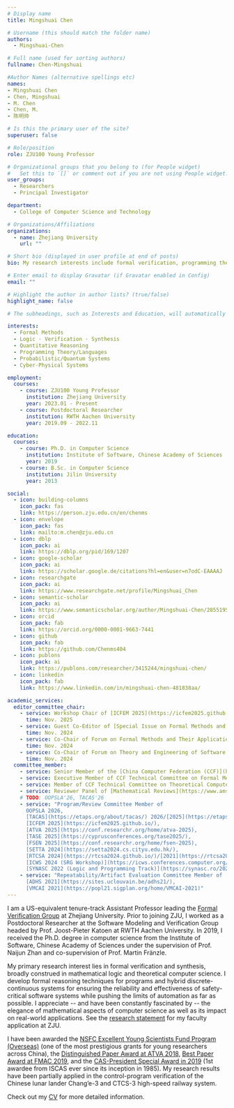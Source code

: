 ```yaml
---
# Display name
title: Mingshuai Chen

# Username (this should match the folder name)
authors:
  - Mingshuai-Chen

# Full name (used for sorting authors)
fullname: Chen-Mingshuai

#Author Names (alternative spellings etc)
names:
- Mingshuai Chen
- Chen, Mingshuai
- M. Chen
- Chen, M.
- 陈明帅

# Is this the primary user of the site?
superuser: false

# Role/position
role: ZJU100 Young Professor

# Organizational groups that you belong to (for People widget)
#   Set this to `[]` or comment out if you are not using People widget.
user_groups:
  - Researchers
  - Principal Investigator

department:
  - College of Computer Science and Technology

# Organizations/Affiliations
organizations:
  - name: Zhejiang University
    url: ""

# Short bio (displayed in user profile at end of posts)
bio: My research interests include formal verification, programming theory, and logical aspects of computer science.

# Enter email to display Gravatar (if Gravatar enabled in Config)
email: ""

# Highlight the author in author lists? (true/false)
highlight_name: false

# The subheadings, such as Interests and Education, will automatically translate depending on the language chosen in `config.yaml`. To customize the subheading text, see the Language page in the docs.

interests:
  - Formal Methods
  - Logic · Verification · Synthesis
  - Quantitative Reasoning
  - Programming Theory/Languages
  - Probabilistic/Quantum Systems
  - Cyber-Physical Systems

employment:
  courses:
    - course: ZJU100 Young Professor
      institution: Zhejiang University
      year: 2023.01 - Present
    - course: Postdoctoral Researcher
      institution: RWTH Aachen University
      year: 2019.09 - 2022.11

education:
  courses:
    - course: Ph.D. in Computer Science
      institution: Institute of Software, Chinese Academy of Sciences
      year: 2019
    - course: B.Sc. in Computer Science
      institution: Jilin University
      year: 2013

social:
  - icon: building-columns
    icon_pack: fas
    link: https://person.zju.edu.cn/en/chenms
  - icon: envelope
    icon_pack: fas
    link: mailto:m.chen@zju.edu.cn
  - icon: dblp
    icon_pack: ai
    link: https://dblp.org/pid/169/1207
  - icon: google-scholar
    icon_pack: ai
    link: https://scholar.google.de/citations?hl=en&user=n7odC-EAAAAJ
  - icon: researchgate
    icon_pack: ai
    link: https://www.researchgate.net/profile/Mingshuai_Chen
  - icon: semantic-scholar
    icon_pack: ai
    link: https://www.semanticscholar.org/author/Mingshuai-Chen/2855195
  - icon: orcid
    icon_pack: fab
    link: https://orcid.org/0000-0001-9663-7441
  - icon: github
    icon_pack: fab
    link: https://github.com/Chenms404
  - icon: publons
    icon_pack: ai
    link: https://publons.com/researcher/3415244/mingshuai-chen/
  - icon: linkedin
    icon_pack: fab
    link: https://www.linkedin.com/in/mingshuai-chen-481838aa/

academic_services:
  editor_committee_chair:
    - service: Workshop Chair of [ICFEM 2025](https://icfem2025.github.io/)
      time: Nov. 2025
    - service: Guest Co-Editor of [Special Issue on Formal Methods and Their Applications of Journal of Software](https://www.jos.org.cn/jos/news/view/20241211090050001)
      time: Nov. 2024
    - service: Co-Chair of Forum on Formal Methods and Their Applications at [ChinaSoft 2024](https://chinasoft.ccf.org.cn/)
      time: Nov. 2024
    - service: Co-Chair of Forum on Theory and Engineering of Software under Uncertainty at [ChinaSoft 2024](https://chinasoft.ccf.org.cn/)
      time: Nov. 2024
  committee_member:
    - service: Senior Member of the [China Computer Federation (CCF)](https://www.ccf.org.cn/en/)
    - service: Executive Member of CCF Technical Committee on Formal Methods
    - service: Member of CCF Technical Committee on Theoretical Computer Science
    - service: Reviewer Panel of [Mathematical Reviews](https://www.ams.org/publications/math-reviews/math-reviews)
    # TODO: OOPSLA'26, TACAS'26
    - service: "Program/Review Committee Member of
      OOPSLA 2026,
      [TACAS](https://etaps.org/about/tacas/) 2026/[2025](https://etaps.org/2025/conferences/tacas/),
      [ICFEM 2025](https://icfem2025.github.io/),
      [ATVA 2025](https://conf.researchr.org/home/atva-2025),
      [TASE 2025](https://cyprusconferences.org/tase2025/),
      [FSEN 2025](https://conf.researchr.org/home/fsen-2025),
      [SETTA 2024](https://setta2024.cs.cityu.edu.hk/),
      [RTCSA 2024](https://rtcsa2024.github.io/)/[2021](https://rtcsa2021.github.io/),
      [ICWS 2024 (SRG Workshop)](https://icws.conferences.computer.org/2024/srg-workshop/),
      [SYNASC 2022 (Logic and Programming Track)](https://synasc.ro/2022/logic-and-programming/)"
    - service: "Repeatability/Artifact Evaluation Committee Member of
      [ADHS 2021](https://sites.uclouvain.be/adhs21/),
      [VMCAI 2021](https://popl21.sigplan.org/home/VMCAI-2021)"
---
```


I am a US-equivalent tenure-track Assistant Professor leading the [Formal Verification Group](/) at Zhejiang University. Prior to joining ZJU, I worked as a Postdoctoral Researcher at the Software Modeling and Verification Group headed by Prof. Joost-Pieter Katoen at RWTH Aachen University. In 2019, I received the Ph.D. degree in computer science from the Institute of Software, Chinese Academy of Sciences under the supervision of Prof. Naijun Zhan and co-supervision of Prof. Martin Fränzle.

My primary research interest lies in formal verification and synthesis, broadly construed in mathematical logic and theoretical computer science. I develop formal reasoning techniques for programs and hybrid discrete-continuous systems for ensuring the reliability and effectiveness of safety-critical software systems while pushing the limits of automation as far as possible. I appreciate -- and have been constantly fascinated by -- the elegance of mathematical aspects of computer science as well as its impact on real-world applications. See the [research statement](/files/Research%20Statement_Mingshuai%20Chen.pdf) for my faculty application at ZJU.

I have been awarded the [NSFC Excellent Young Scientists Fund Program (Overseas)](/news/23-10-13-grant-nsfc-excellent-young-scientist/) (one of the most prestigious grants for young researchers across China), the [Distinguished Paper Award at ATVA 2018](/publication/chen-atva2018/), [Best Paper Award at FMAC 2019](/publication/an-tacas2020/), and the [CAS-President Special Award in 2019](/publication/chen-thesis2019/) (1st awardee from ISCAS ever since its inception in 1985). My research results have been partially applied in the control-program verification of the Chinese lunar lander Chang’e-3 and CTCS-3 high-speed railway system.

<i class="fa-solid fa-download"></i> Check out my [CV](/files/CV_Mingshuai%20Chen.pdf) for more detailed information.

